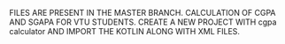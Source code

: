 FILES ARE PRESENT IN THE MASTER BRANCH.
CALCULATION OF CGPA AND SGAPA FOR VTU STUDENTS.
CREATE A NEW PROJECT WITH cgpa calculator AND IMPORT THE KOTLIN ALONG WITH XML FILES.
